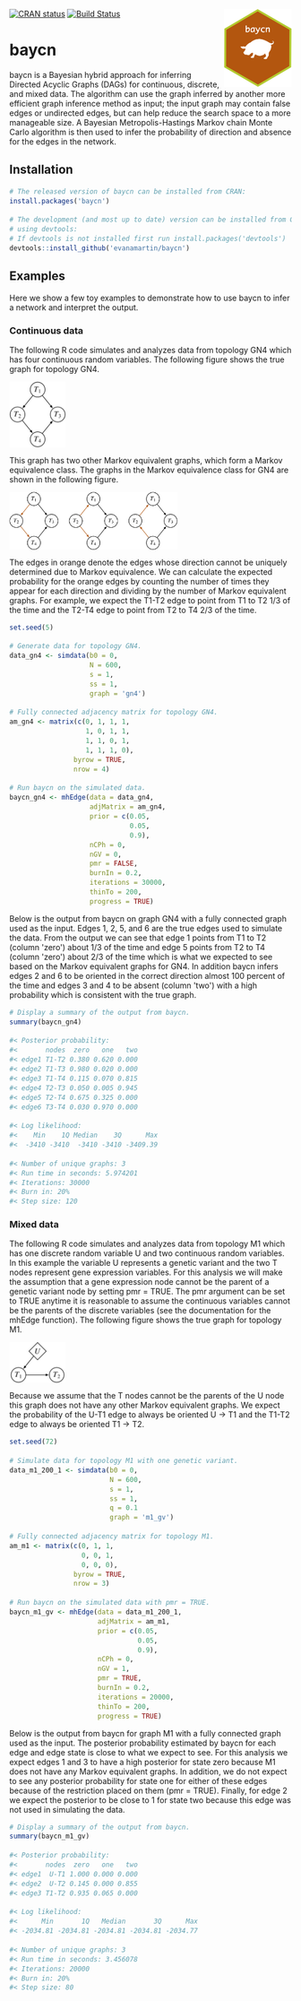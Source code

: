 <img src='man/figures/logo.png' align="right" height="139" /></a>

[![CRAN status](https://www.r-pkg.org/badges/version/baycn)](https://cran.r-project.org/package=baycn)
[![Build Status](https://travis-ci.org/evanamartin/baycn.svg?branch=master)](https://travis-ci.org/evanamartin/baycn)

# baycn

baycn is a Bayesian hybrid approach for inferring Directed Acyclic Graphs (DAGs) for continuous, discrete, and mixed data. The algorithm can use the graph inferred by another more efficient graph inference method as input; the input graph may contain false edges or undirected edges, but can help reduce the search space to a more manageable size. A Bayesian Metropolis-Hastings Markov chain Monte Carlo algorithm is then used to infer the probability of direction and absence for the edges in the network.

## Installation

``` r
# The released version of baycn can be installed from CRAN:
install.packages('baycn')

# The development (and most up to date) version can be installed from GitHub
# using devtools:
# If devtools is not installed first run install.packages('devtools')
devtools::install_github('evanamartin/baycn')
```

## Examples

Here we show a few toy examples to demonstrate how to use baycn to infer a network and interpret the output.

### Continuous data

The following R code simulates and analyzes data from topology GN4 which has four continuous random variables. The following figure shows the true graph for topology GN4.

<img src='man/figures/gn4.jpg' align="center" width="100" />

This graph has two other Markov equivalent graphs, which form a Markov equivalence class. The graphs in the Markov equivalence class for GN4 are shown in the following figure. 

<img src='man/figures/gn4_mec.jpg' align="center" width="300" />

The edges in orange denote the edges whose direction cannot be uniquely determined due to Markov equivalence. We can calculate the expected probability for the orange edges by counting the number of times they appear for each direction and dividing by the number of Markov equivalent graphs. For example, we expect the T1-T2 edge to point from T1 to T2 1/3 of the time and the T2-T4 edge to point from T2 to T4 2/3 of the time.

```r
set.seed(5)

# Generate data for topology GN4.
data_gn4 <- simdata(b0 = 0,
                    N = 600,
                    s = 1,
                    ss = 1,
                    graph = 'gn4')

# Fully connected adjacency matrix for topology GN4.
am_gn4 <- matrix(c(0, 1, 1, 1,
                   1, 0, 1, 1,
                   1, 1, 0, 1,
                   1, 1, 1, 0),
                byrow = TRUE,
                nrow = 4)

# Run baycn on the simulated data.
baycn_gn4 <- mhEdge(data = data_gn4,
                    adjMatrix = am_gn4,
                    prior = c(0.05,
                              0.05,
                              0.9),
                    nCPh = 0,
                    nGV = 0,
                    pmr = FALSE,
                    burnIn = 0.2,
                    iterations = 30000,
                    thinTo = 200,
                    progress = TRUE)
```

Below is the output from baycn on graph GN4 with a fully connected graph used as the input. Edges 1, 2, 5, and 6 are the true edges used to simulate the data. From the output we can see that edge 1 points from T1 to T2 (column 'zero') about 1/3 of the time and edge 5 points from T2 to T4 (column 'zero') about 2/3 of the time which is what we expected to see based on the Markov equivalent graphs for GN4. In addition baycn infers edges 2 and 6 to be oriented in the correct direction almost 100 percent of the time and edges 3 and 4 to be absent (column 'two') with a high probability which is consistent with the true graph. 

```r
# Display a summary of the output from baycn.
summary(baycn_gn4)

#< Posterior probability: 
#<       nodes  zero   one   two
#< edge1 T1-T2 0.380 0.620 0.000
#< edge2 T1-T3 0.980 0.020 0.000
#< edge3 T1-T4 0.115 0.070 0.815
#< edge4 T2-T3 0.050 0.005 0.945
#< edge5 T2-T4 0.675 0.325 0.000
#< edge6 T3-T4 0.030 0.970 0.000

#< Log likelihood: 
#<    Min    1Q Median    3Q      Max
#<  -3410 -3410  -3410 -3410 -3409.39

#< Number of unique graphs: 3
#< Run time in seconds: 5.974201
#< Iterations: 30000
#< Burn in: 20%
#< Step size: 120
```

### Mixed data

The following R code simulates and analyzes data from topology M1 which has one discrete random variable U and two continuous random variables. In this example the variable U represents a genetic variant and the two T nodes represent gene expression variables. For this analysis we will make the assumption that a gene expression node cannot be the parent of a genetic variant node by setting pmr = TRUE. The pmr argument can be set to TRUE anytime it is reasonable to assume the continuous variables cannot be the parents of the discrete variables (see the documentation for the mhEdge function). The following figure shows the true graph for topology M1.

<img src='man/figures/m1_gv.jpg' align="center" width="100" />

Because we assume that the T nodes cannot be the parents of the U node this graph does not have any other Markov equivalent graphs. We expect the probability of the U-T1 edge to always be oriented U -> T1 and the T1-T2 edge to always be oriented T1 -> T2.

```r
set.seed(72)

# Simulate data for topology M1 with one genetic variant.
data_m1_200_1 <- simdata(b0 = 0,
                         N = 600,
                         s = 1,
                         ss = 1,
                         q = 0.1
                         graph = 'm1_gv')

# Fully connected adjacency matrix for topology M1.
am_m1 <- matrix(c(0, 1, 1,
                  0, 0, 1,
                  0, 0, 0),
                byrow = TRUE,
                nrow = 3)

# Run baycn on the simulated data with pmr = TRUE.
baycn_m1_gv <- mhEdge(data = data_m1_200_1,
                      adjMatrix = am_m1,
                      prior = c(0.05,
                                0.05,
                                0.9),
                      nCPh = 0,
                      nGV = 1,
                      pmr = TRUE,
                      burnIn = 0.2,
                      iterations = 20000,
                      thinTo = 200,
                      progress = TRUE)
```

Below is the output from baycn for graph M1 with a fully connected graph used as the input. The posterior probability estimated by baycn for each edge and edge state is close to what we expect to see. For this analysis we expect edges 1 and 3 to have a high posterior for state zero because M1 does not have any Markov equivalent graphs. In addition, we do not expect to see any posterior probability for state one for either of these edges because of the restriction placed on them (pmr = TRUE). Finally, for edge 2 we expect the posterior to be close to 1 for state two because this edge was not used in simulating the data. 

```r
# Display a summary of the output from baycn.
summary(baycn_m1_gv)

#< Posterior probability: 
#<       nodes  zero   one   two
#< edge1  U-T1 1.000 0.000 0.000
#< edge2  U-T2 0.145 0.000 0.855
#< edge3 T1-T2 0.935 0.065 0.000

#< Log likelihood: 
#<      Min       1Q   Median       3Q      Max
#< -2034.81 -2034.81 -2034.81 -2034.81 -2034.77

#< Number of unique graphs: 3
#< Run time in seconds: 3.456078
#< Iterations: 20000
#< Burn in: 20%
#< Step size: 80
```
